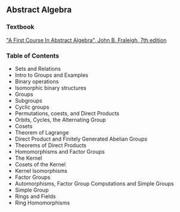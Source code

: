 ## Abstract Algebra

### Textbook
["A First Course In Abstract Algebra", John B. Fraleigh, 7th edition]()

### Table of Contents
* Sets and Relations
* Intro to Groups and Examples
* Binary operations
* Isomorphic binary structures
* Groups
* Subgroups
* Cyclic groups
* Permutations, coests, and Direct Products
* Orbits, Cycles, the Alternating Group
* Cosets
* Theorem of Lagrange
* Direct Product and Finitely Generated Abelian Groups
* Theorems of Direct Products
* Homomorphisms and Factor Groups
* The Kernel
* Cosets of the Kernel
* Kernel Isomorphisms
* Factor Groups
* Automorphisms, Factor Group Computations and Simple Groups
* Simple Group
* Rings and Fields
* Ring Homomorphisms
